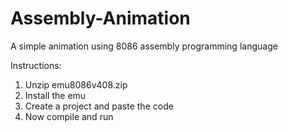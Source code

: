 # Assembly-Animation
A simple animation using 8086 assembly programming language


Instructions:
1. Unzip emu8086v408.zip
2. Install the emu
3. Create a project and paste the code
4. Now compile and run
